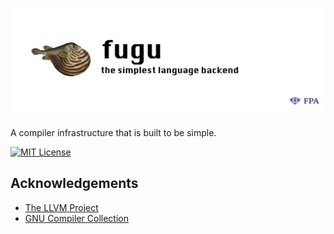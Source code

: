 # [![FUGU](https://github.com/fairfield-programming/fugu/blob/main/.github/media/banner.png?raw=true)](https://github.com/fairfield-programming/fugu/)

A compiler infrastructure that is built to be simple.

[![MIT License](https://img.shields.io/badge/License-MIT-green.svg)](https://choosealicense.com/licenses/mit/)

## Acknowledgements

- [The LLVM Project](https://llvm.org/)
- [GNU Compiler Collection](https://gcc.gnu.org/)
